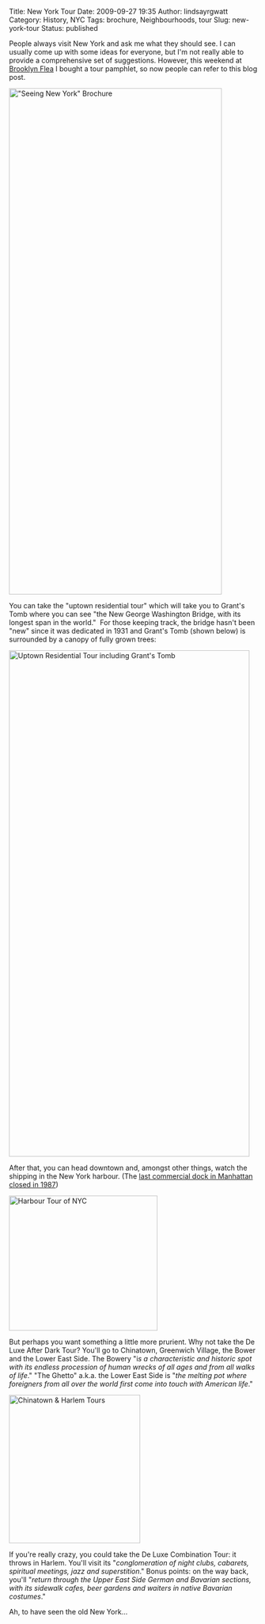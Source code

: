 Title: New York Tour
Date: 2009-09-27 19:35
Author: lindsayrgwatt
Category: History, NYC
Tags: brochure, Neighbourhoods, tour
Slug: new-york-tour
Status: published

People always visit New York and ask me what they should see. I can usually come up with some ideas for everyone, but I'm not really able to provide a comprehensive set of suggestions. However, this weekend at [Brooklyn Flea](http://brownstoner.com/brooklynflea/) I bought a tour pamphlet, so now people can refer to this blog post.

[<img src="{static}/images/2009/09/brochure-430x1024.jpg" title="&quot;Seeing New York&quot; Brochure" class="alignleft size-large " width="430" height="1024" alt="&quot;Seeing New York&quot; Brochure" />]({static}/images/2009/09/brochure.jpg)

You can take the "uptown residential tour" which will take you to Grant's Tomb where you can see "the New George Washington Bridge, with its longest span in the world."  For those keeping track, the bridge hasn't been "new" since it was dedicated in 1931 and Grant's Tomb (shown below) is surrounded by a canopy of fully grown trees:

[<img src="{static}/images/2009/09/uptown_residential_tour-486x1024.jpg" title="Uptown Residential Tour including Grant&#39;s Tomb" class="alignleft size-large " width="486" height="1024" alt="Uptown Residential Tour including Grant&#39;s Tomb" />]({static}/images/2009/09/uptown_residential_tour.jpg)

After that, you can head downtown and, amongst other things, watch the shipping in the New York harbour. (The [last commercial dock in Manhattan closed in 1987](http://www.nytimes.com/1987/10/19/nyregion/metro-matters-death-of-a-ritual-working-the-last-of-pier-42-s-cargo.html))

[<img src="{static}/images/2009/09/Harbour_Tour-300x273.jpg" title="Harbour Tour of NYC" class="alignleft size-medium " width="300" height="273" alt="Harbour Tour of NYC" />]({static}/images/2009/09/Harbour_Tour.jpg)

But perhaps you want something a little more prurient. Why not take the De Luxe After Dark Tour? You'll go to Chinatown, Greenwich Village, the Bower and the Lower East Side. The Bowery "i*s a characteristic and historic spot with its endless procession of human wrecks of all ages and from all walks of life*." "The Ghetto" a.k.a. the Lower East Side is "*the melting pot where foreigners from all over the world first come into touch with American life*."

[<img src="{static}/images/2009/09/Harlem_and_Chinatown-265x300.jpg" title="Chinatown &amp; Harlem Tours" class="alignleft size-medium " width="265" height="300" alt="Chinatown &amp; Harlem Tours" />]({static}/images/2009/09/Harlem_and_Chinatown.jpg)

If you're really crazy, you could take the De Luxe Combination Tour: it throws in Harlem. You'll visit its "*conglomeration of night clubs, cabarets, spiritual meetings, jazz and superstition*." Bonus points: on the way back, you'll "*return through the Upper East Side German and Bavarian sections, with its sidewalk cafes, beer gardens and waiters in native Bavarian costumes*."

Ah, to have seen the old New York...
